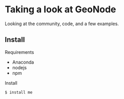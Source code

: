 Taking a look at GeoNode
=========================

Looking at the community, code, and a few examples.


Install
-------------------------
Requirements
 - Anaconda
 - nodejs
 - npm

Install

```
$ install me
```

